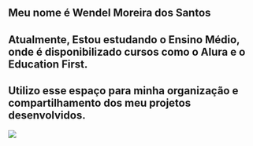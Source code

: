 Meu nome é Wendel Moreira dos Santos
-
Atualmente, Estou estudando o Ensino Médio, onde é disponibilizado cursos como o Alura e o Education First.
-
Utilizo esse espaço para minha organização e compartilhamento dos meu projetos desenvolvidos.
-
![](https://media1.tenor.com/m/oNPuUQCAlTAAAAAC/senna-f1.gif)

